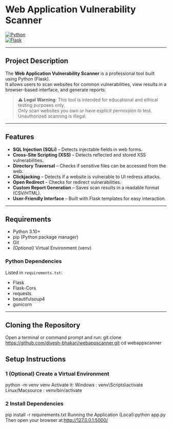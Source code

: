 # Web Application Vulnerability Scanner

[![Python](https://img.shields.io/badge/Python-3.11-blue.svg)](https://www.python.org/)  
[![Flask](https://img.shields.io/badge/Flask-2.3-green.svg)](https://flask.palletsprojects.com/)

---

## Project Description

The **Web Application Vulnerability Scanner** is a professional tool built using Python (Flask).  
It allows users to scan websites for common vulnerabilities, view results in a browser-based interface, and generate reports.

> ⚠️ **Legal Warning**: This tool is intended for educational and ethical testing purposes only.  
> Only scan websites you own or have explicit permission to test. Unauthorized scanning is illegal.

---

##  Features

- **SQL Injection (SQLi)** – Detects injectable fields in web forms.  
- **Cross-Site Scripting (XSS)** – Detects reflected and stored XSS vulnerabilities.  
- **Directory Traversal** – Checks if sensitive files can be accessed from the web.  
- **Clickjacking** – Detects if a website is vulnerable to UI redress attacks.  
- **Open Redirect** – Checks for redirect vulnerabilities.  
- **Custom Report Generation** – Saves scan results in a readable format (CSV/HTML).  
- **User-Friendly Interface** – Built with Flask templates for easy interaction.  

---

##  Requirements

- Python 3.10+  
- pip (Python package manager)  
- Git  
- *(Optional)* Virtual Environment (venv)  

### Python Dependencies

Listed in `requirements.txt`:

- Flask  
- Flask-Cors  
- requests  
- beautifulsoup4  
- gunicorn  

---

## Cloning the Repository

Open a terminal or command prompt and run:
git clone https://github.com/divesh-bhakari/webappscanner.git
cd webappscanner
## Setup Instructions

### 1️ (Optional) Create a Virtual Environment
python -m venv venv
Activate it:
Windows : venv\Scripts\activate
Linux/Macsource : venv/bin/activate

### 2️ Install Dependencies
pip install -r requirements.txt
Running the Application (Local):python app.py
Then open your browser at:http://127.0.0.1:5000/

